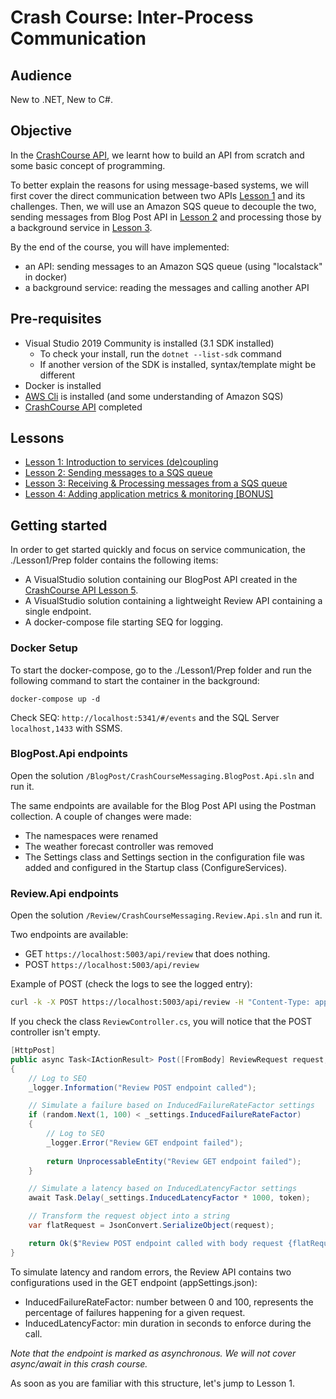 # Crash Course: Inter-Process Communication

## Audience

New to .NET, New to C#. 

## Objective

In the [CrashCourse API](../CrashCourse-API/README.md), we learnt how to build an API from scratch and some basic concept of programming. 

To better explain the reasons for using message-based systems, we will first cover the direct communication between two APIs [Lesson 1](../Lesson1/README.md) and its challenges. Then, we will use an Amazon SQS queue to decouple the two, sending messages from Blog Post API in [Lesson 2](../Lesson2/README.md) and processing those by a background service in [Lesson 3](../Lesson3/README.md).  

By the end of the course, you will have implemented:
- an API: sending messages to an Amazon SQS queue (using "localstack" in docker)
- a background service: reading the messages and calling another API

## Pre-requisites

* Visual Studio 2019 Community is installed (3.1 SDK installed)
    - To check your install, run the `dotnet --list-sdk` command
    - If another version of the SDK is installed, syntax/template might be different
* Docker is installed
* [AWS Cli](https://awscli.amazonaws.com/AWSCLIV2.msi) is installed (and some understanding of Amazon SQS)
* [CrashCourse API](./CrashCourse-API/README.md) completed

## Lessons

* [Lesson 1: Introduction to services (de)coupling](./Lesson1/README.md)
* [Lesson 2: Sending messages to a SQS queue](./Lesson2/README.md)
* [Lesson 3: Receiving & Processing messages from a SQS queue](./Lesson3/README.md)
* [Lesson 4: Adding application metrics & monitoring [BONUS]](./Lesson4/README.md)

## Getting started

In order to get started quickly and focus on service communication, the ./Lesson1/Prep folder contains the following items:

* A VisualStudio solution containing our BlogPost API created in the [CrashCourse API Lesson 5](../CrashCourse-API/Lesson5/Final/CrashCourseApi.sln).
* A VisualStudio solution containing a lightweight Review API containing a single endpoint.
* A docker-compose file starting SEQ for logging.

### Docker Setup 

To start the docker-compose, go to the ./Lesson1/Prep folder and run the following command to start the container in the background:

```
docker-compose up -d
```

Check SEQ: `http://localhost:5341/#/events` and the SQL Server `localhost,1433` with SSMS.

### BlogPost.Api endpoints

Open the solution `/BlogPost/CrashCourseMessaging.BlogPost.Api.sln` and run it.

The same endpoints are available for the Blog Post API using the Postman collection. A couple of changes were made:
- The namespaces were renamed
- The weather forecast controller was removed
- The Settings class and Settings section in the configuration file was added and configured in the Startup class (ConfigureServices).

### Review.Api endpoints

Open the solution `/Review/CrashCourseMessaging.Review.Api.sln` and run it.

Two endpoints are available:
- GET `https://localhost:5003/api/review` that does nothing.
- POST `https://localhost:5003/api/review` 

Example of POST (check the logs to see the logged entry):
```sh
curl -k -X POST https://localhost:5003/api/review -H "Content-Type: application/json" --data "{\"blogpostid\": 1, \"reviewers\":[\"jack\", \"matt\", \"steven\"]}"
```

If you check the class `ReviewController.cs`, you will notice that the POST controller isn't empty. 

```csharp
[HttpPost]
public async Task<IActionResult> Post([FromBody] ReviewRequest request, CancellationToken token)
{
    // Log to SEQ
    _logger.Information("Review POST endpoint called");

    // Simulate a failure based on InducedFailureRateFactor settings
    if (random.Next(1, 100) < _settings.InducedFailureRateFactor)
    {
        // Log to SEQ
        _logger.Error("Review GET endpoint failed");
        
        return UnprocessableEntity("Review GET endpoint failed");
    }

    // Simulate a latency based on InducedLatencyFactor settings
    await Task.Delay(_settings.InducedLatencyFactor * 1000, token);

    // Transform the request object into a string
    var flatRequest = JsonConvert.SerializeObject(request);

    return Ok($"Review POST endpoint called with body request {flatRequest}");
}
```

To simulate latency and random errors, the Review API contains two configurations used in the GET endpoint (appSettings.json):
- InducedFailureRateFactor: number between 0 and 100, represents the percentage of failures happening for a given request.
- InducedLatencyFactor: min duration in seconds to enforce during the call.

*Note that the endpoint is marked as asynchronous. We will not cover async/await in this crash course.*

As soon as you are familiar with this structure, let's jump to Lesson 1.


